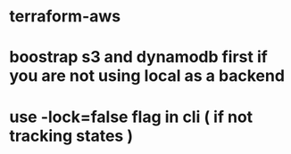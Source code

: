 # terraform-aws
# boostrap s3 and dynamodb first if you are not using local as a backend
# use -lock=false flag in cli ( if not tracking states )